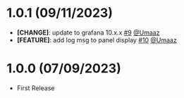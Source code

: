 <!-- 1.0.1 Start -->
# 1.0.1 (09/11/2023)

- **[CHANGE]**: update to grafana 10.x.x [#9](https://github.com/intergral/deep/pull/9) [@Umaaz](https://github.com/Umaaz)
- **[FEATURE]**: add log msg to panel display [#10](https://github.com/intergral/deep/pull/10) [@Umaaz](https://github.com/Umaaz)

<!-- 1.0.1 END -->

<!-- 1.0.0 Start -->
# 1.0.0 (07/09/2023)

 - First Release
 
<!-- 1.0.0 END -->

<!-- 0.1.1 Start -->
<!-- Template START
# 0.1.1 (16/06/2023)

- **[CHANGE]**: description [#PRid](https://github.com/intergral/deep/pull/PRid) [@user](https://github.com/user)
- **[FEATURE]**: description [#PRid](https://github.com/intergral/deep/pull/PRid) [@user](https://github.com/user)
- **[ENHANCEMENT]**: description [#PRid](https://github.com/intergral/deep/pull/PRid) [@user](https://github.com/user)
- **[BUGFIX]**: description [#PRid](https://github.com/intergral/deep/pull/PRid) [@user](https://github.com/user)
Template END -->
<!-- 0.1.1 END -->
